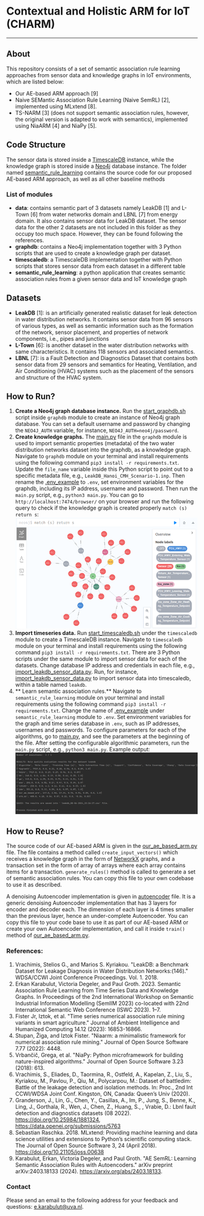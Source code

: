 # Contextual and Holistic ARM for IoT (CHARM)

-------

## About

This repository consists of a set of semantic association rule learning approaches from sensor data and knowledge
graphs in IoT environments, which are listed below:

- Our AE-based ARM approach [9]
- Naive SEMantic Association Rule Learning (Naive SemRL) [2], implemented using MLxtend [8].
- TS-NARM [3] (does not support semantic association rules, however, the original version is adapted to work with
  semantics), implemented using NiaARM [4] and NiaPy [5].

## Code Structure

The sensor data is stored inside a [TimescaleDB](https://www.timescale.com/) instance, while the
knowledge graph is stored inside a [Neo4j](https://neo4j.com/) database instance. The folder
named [semantic_rule_learning](semantic_rule_learning)
contains the source code for our proposed AE-based ARM approach, as well as all other baseline methods

### List of modules

- **data**: contains semantic part of 3 datasets namely LeakDB [1] and L-Town [6] from water networks domain
  and LBNL [7] from energy domain. It also contains sensor data for LeakDB dataset. The sensor data for the other 2
  datasets are not included in this folder as they occupy too much space. However, they can be found following the
  references.
- **graphdb**: contains a Neo4j implementation together with 3 Python scripts that are used to
  create a knowledge graph per dataset.
- **timescaledb**: a TimescaleDB implementation together with Python scripts that stores
  sensor data from each dataset in a different table
- **semantic_rule_learning**: a python application that creates semantic association rules
  from a given sensor data and IoT knowledge graph

## Datasets

- **LeakDB** [1]: is an artificially generated realistic dataset for leak detection in water distribution networks. It
  contains sensor data from 96 sensors of various types, as well as semantic information such as the formation of
  the network, sensor placement, and properties of network components, i.e., pipes and junctions
- **L-Town** [6]: is another dataset in the water distribution networks with same characteristics. It
  contains 118 sensors and associated semantics.
- **LBNL** [7]: is a Fault Detection and Diagnostics Dataset that contains both sensor data from 29 sensors and
  semantics for Heating, Ventilation, and Air Conditioning (HVAC) systems such as the placement of the sensors and
  structure of the HVAC system.

## How to Run?

1) **Create a Neo4j graph database instance.** Run the [start_graphdb.sh](graphdb/start_graphdb.sh) script inside
   `graphdb` module to create an instance of Neo4j graph database. You can set a default username and password by
   changing
   the `NEO4J_AUTH` variable, for instance, `NEO4J_AUTH=neo4j/password`.
2) **Create knowledge graphs.** The [main.py](graphdb/src/main.py) file in the `graphdb` module is used to import
   semantic properties (metadata) of the two water distribution networks dataset into the graphdb, as a knowledge graph.
   Navigate to `graphdb` module on your terminal and install requirements using the following
   command `pip3 install -r requirements.txt`. Update the `file_name` variable inside this Python script to point out to
   a specific metadata file, e.g., `LeakDB_Hanoi_CMH_Scenario-1.inp`. Then rename
   the [.env_example](graphdb/.env_example) to `.env`, set environment variables for the graphdb, including its IP
   address, username and password. Then run the `main.py` script, e.g., `python3 main.py`. You can go
   to `http://localhost:7474/browser/` on your browser and run the following query to check if the knowledge graph is
   created properly `match (s) return s`:
   ![img.png](img.png)
3) **Import timeseries data.** Run [start_timescaledb.sh](timescaledb/start_timescaledb.sh) under the `timescaledb`
   module to create a TimescaleDB instance. Navigate to `timescaledb` module on your terminal and install requirements
   using the following command `pip3 install -r requirements.txt`. There are 3 Python scripts under the same module to
   import sensor data for each of the datasets. Change database IP address and credentials in each file,
   e.g., [import_leakdb_sensor_data.py](timescaledb/import_leakdb_sensor_data.py). Run, for
   instance, [import_leakdb_sensor_data.py](timescaledb/import_leakdb_sensor_data.py) to
   import sensor data into timescaledb, within a table named `leakdb`.
4) ** Learn semantic association rules.** Navigate to `semantic_rule_learning` module on your terminal and install
   requirements using the following command `pip3 install -r requirements.txt`. Change the name
   of [.env_example](semantic_rule_learning/.env_example) under `semantic_rule_learning` module to `.env`. Set
   environment variables for the graph and time series database in `.env`, such as IP addresses, usernames and
   passwords. To configure parameters for each of the algorithms, go to [main.py](semantic_rule_learning/src/main.py),
   and see the parameters at the beginning of the file. After setting the configurable algorithmic parameters, run
   the `main.py` script, e.g., `python3 main.py`. Example output:
   ![img_1.png](img_1.png)

## How to Reuse?

The source code of our AE-based ARM is given in
the [our_ae_based_arm.py](semantic_rule_learning/src/algorithm/our_ae_based_arm/our_ae_based_arm.py) file. The
file contains a method called `create_input_vectors()` which receives a knowledge graph in the form
of [NetworkX](https://networkx.org/) graphs, and a transaction set in the form of array of arrays where each array
contains items for a transaction. `generate_rules()` method is called to generate a set of semantic association rules.
You can copy this file to your own codebase to use it as described.

A denoising Autoencoder implementation is given
in [autoencoder](semantic_rule_learning/src/algorithm/our_ae_based_arm/autoencoder.py) file.
It is a generic denoising Autoencoder implementation that has 3 layers for encoder and decoder each. The dimension of
each layer is 4 times smaller than the previous layer, hence an under-complete Autoencoder. You can copy this file to
your code base to use it as part of our AE-based ARM or create your own Autoencoder implementation, and call it
inside `train()` method
of [our_ae_based_arm.py](semantic_rule_learning/src/algorithm/our_ae_based_arm/our_ae_based_arm.py).

### References:

1. Vrachimis, Stelios G., and Marios S. Kyriakou. "LeakDB: a Benchmark Dataset for Leakage Diagnosis in Water
   Distribution Networks:(146)." WDSA/CCWI Joint Conference Proceedings. Vol. 1. 2018.
2. Erkan Karabulut, Victoria Degeler, and Paul Groth. 2023. Semantic Association
   Rule Learning from Time Series Data and Knowledge Graphs. In Proceedings
   of the 2nd International Workshop on Semantic Industrial Information Modelling
   (SemIIM 2023) co-located with 22nd International Semantic Web Conference (ISWC
   2023). 1–7.
3. Fister Jr, Iztok, et al. "Time series numerical association rule mining variants in smart agriculture." Journal of
   Ambient Intelligence and Humanized Computing 14.12 (2023): 16853-16866.
4. Stupan, Žiga, and Iztok Fister. "Niaarm: a minimalistic framework for numerical association rule mining." Journal of
   Open Source Software 7.77 (2022): 4448.
5. Vrbančič, Grega, et al. "NiaPy: Python microframework for building nature-inspired algorithms." Journal of Open
   Source Software 3.23 (2018): 613.
6. Vrachimis, S., Eliades, D., Taormina, R., Ostfeld, A., Kapelan, Z., Liu, S., Kyriakou, M., Pavlou, P., Qiu, M.,
   Polycarpou, M.: Dataset of battledim: Battle of the leakage detection and isolation methods. In: Proc., 2nd Int
   CCWI/WDSA Joint Conf. Kingston, ON, Canada: Queen’s Univ (2020).
7. Granderson, J., Lin, G., Chen, Y., Casillas, A., Im, P., Jung, S., Benne, K.,
   Ling, J., Gorthala, R., Wen, J., Chen, Z., Huang, S., , Vrabie, D.: Lbnl fault
   detection and diagnostics datasets (08 2022). https://doi.org/10.25984/1881324,
   https://data.openei.org/submissions/5763
8. Sebastian Raschka. 2018. MLxtend: Providing machine learning and data science utilities and extensions to Python’s
   scientific computing stack. The Journal of Open Source Software 3, 24 (April
   2018). https://doi.org/10.21105/joss.00638
9. Karabulut, Erkan, Victoria Degeler, and Paul Groth. "AE SemRL: Learning Semantic Association Rules with Autoencoders."
   arXiv preprint arXiv:2403.18133 (2024). https://arxiv.org/abs/2403.18133.

### Contact

Please send an email to the following address for your feedback and questions: e.karabulut@uva.nl.
